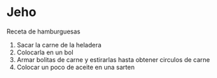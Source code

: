 # Jeho

 Receta de hamburguesas

 1. Sacar la carne de la heladera
 2. Colocarla en un bol
3. Armar bolitas de carne y estirarlas hasta obtener circulos de carne
4. Colocar un poco de aceite en una sarten 
